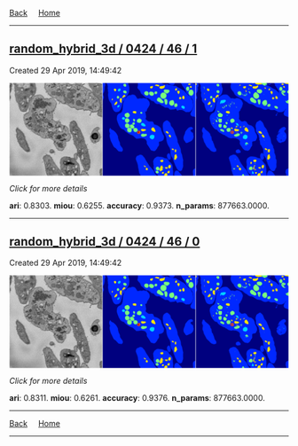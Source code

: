 
[Back](..)&nbsp;&nbsp;&nbsp;&nbsp;&nbsp;[Home](https://leapmanlab.github.io/snapshots)

---

<div class="summary"><a href="1"><h2>random_hybrid_3d / 0424 / 46 / 1</h2></a><p>Created 29 Apr 2019, 14:49:42
</p><a href="1"><img src="1/media/summary.png" align="center"></a><p>
<i>Click for more details</i>
</p></div>

**ari**: 0.8303. **miou**: 0.6255. **accuracy**: 0.9373. **n_params**: 877663.0000. 

---

<div class="summary"><a href="0"><h2>random_hybrid_3d / 0424 / 46 / 0</h2></a><p>Created 29 Apr 2019, 14:49:42
</p><a href="0"><img src="0/media/summary.png" align="center"></a><p>
<i>Click for more details</i>
</p></div>

**ari**: 0.8311. **miou**: 0.6261. **accuracy**: 0.9376. **n_params**: 877663.0000. 

---

[Back](..)&nbsp;&nbsp;&nbsp;&nbsp;&nbsp;[Home](https://leapmanlab.github.io/snapshots)

---